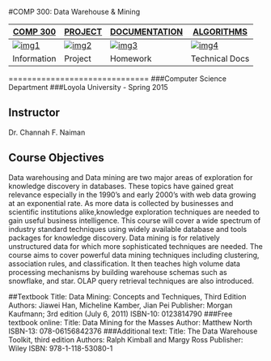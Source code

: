 [img1]:https://raw.githubusercontent.com/jlroo/Data_Warehouse_Mining/master/RESOURCES/IMG/HOME_IMG.png
[img2]:https://raw.githubusercontent.com/jlroo/Data_Warehouse_Mining/master/RESOURCES/IMG/PROJECT_IMG.png
[img3]:https://raw.githubusercontent.com/jlroo/Data_Warehouse_Mining/master/RESOURCES/IMG/DOCUMENTATION_IMG.png
[img4]:https://raw.githubusercontent.com/jlroo/Data_Warehouse_Mining/master/RESOURCES/IMG/ALGO_IMG.png

#COMP 300: Data Warehouse & Mining

[COMP 300](Data_Warehouse_Mining#course-objectives)|[PROJECT](https://github.com/jlroo/Data_Warehouse_Mining/wiki/PROJECT)|[DOCUMENTATION](https://github.com/jlroo/Data_Warehouse_Mining/wiki/DOCUMENTATION)|[ALGORITHMS](https://github.com/jlroo/Data_Warehouse_Mining/wiki/DATA-MINING-ALGORITHMS)|
---|---|---|---|	
[![img1]](#course-objectives)| [![img2]](https://github.com/jlroo/Data_Warehouse_Mining/wiki/PROJECT)| [![img3]](https://github.com/jlroo/Data_Warehouse_Mining/wiki/DOCUMENTATION) | [![img4]](https://github.com/jlroo/Data_Warehouse_Mining/wiki/DATA-MINING-ALGORITHMS) |
Information | Project | Homework  | Technical Docs|

==============================
###Computer Science Department
###Loyola University - Spring 2015

## Instructor
Dr. Channah F. Naiman

## Course Objectives

Data warehousing and Data mining are two major areas of exploration for knowledge discovery in databases. These topics have gained great relevance especially in the 1990’s and early 2000’s with web data growing at an exponential rate. As more data is collected by businesses and scientific institutions alike,knowledge exploration techniques are needed to gain useful business intelligence. This course will cover a wide spectrum of industry standard techniques using widely available database and tools packages for knowledge discovery.
Data mining is for relatively unstructured data for which more sophisticated techniques are needed. The course aims to cover powerful data mining techniques including clustering, association rules, and classification. It then teaches high volume data processing mechanisms by building warehouse schemas such as snowflake, and star. OLAP query retrieval techniques are also introduced.

##Textbook
Title: Data Mining: Concepts and Techniques, Third Edition
Authors: Jiawei Han, Micheline Kamber, Jian Pei
Publisher: Morgan Kaufmann; 3rd edition (July 6, 2011)
ISBN-10: 0123814790
###Free textbook online:
Title:  Data Mining for the Masses
Author:  Matthew North
ISBN-13:  078-06156842376
###Additional text:
Title:  The Data Warehouse Toolkit, third edition
Authors:  Ralph Kimball and Margy Ross
Publisher: Wiley
ISBN:  978-1-118-53080-1
